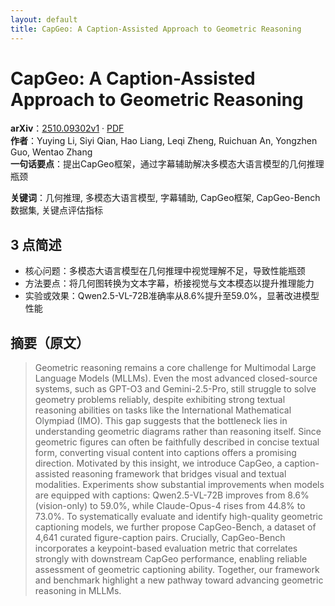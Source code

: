 ```yaml
---
layout: default
title: CapGeo: A Caption-Assisted Approach to Geometric Reasoning
---
```


# CapGeo: A Caption-Assisted Approach to Geometric Reasoning
**arXiv**：[2510.09302v1](https://arxiv.org/abs/2510.09302) · [PDF](https://arxiv.org/pdf/2510.09302.pdf)  
**作者**：Yuying Li, Siyi Qian, Hao Liang, Leqi Zheng, Ruichuan An, Yongzhen Guo, Wentao Zhang  
**一句话要点**：提出CapGeo框架，通过字幕辅助解决多模态大语言模型的几何推理瓶颈

**关键词**：几何推理, 多模态大语言模型, 字幕辅助, CapGeo框架, CapGeo-Bench数据集, 关键点评估指标

## 3 点简述
- 核心问题：多模态大语言模型在几何推理中视觉理解不足，导致性能瓶颈
- 方法要点：将几何图转换为文本字幕，桥接视觉与文本模态以提升推理能力
- 实验或效果：Qwen2.5-VL-72B准确率从8.6%提升至59.0%，显著改进模型性能

## 摘要（原文）

> Geometric reasoning remains a core challenge for Multimodal Large Language
> Models (MLLMs). Even the most advanced closed-source systems, such as GPT-O3
> and Gemini-2.5-Pro, still struggle to solve geometry problems reliably, despite
> exhibiting strong textual reasoning abilities on tasks like the International
> Mathematical Olympiad (IMO). This gap suggests that the bottleneck lies in
> understanding geometric diagrams rather than reasoning itself. Since geometric
> figures can often be faithfully described in concise textual form, converting
> visual content into captions offers a promising direction. Motivated by this
> insight, we introduce CapGeo, a caption-assisted reasoning framework that
> bridges visual and textual modalities. Experiments show substantial
> improvements when models are equipped with captions: Qwen2.5-VL-72B improves
> from 8.6% (vision-only) to 59.0%, while Claude-Opus-4 rises from 44.8% to
> 73.0%. To systematically evaluate and identify high-quality geometric
> captioning models, we further propose CapGeo-Bench, a dataset of 4,641 curated
> figure-caption pairs. Crucially, CapGeo-Bench incorporates a keypoint-based
> evaluation metric that correlates strongly with downstream CapGeo performance,
> enabling reliable assessment of geometric captioning ability. Together, our
> framework and benchmark highlight a new pathway toward advancing geometric
> reasoning in MLLMs.

